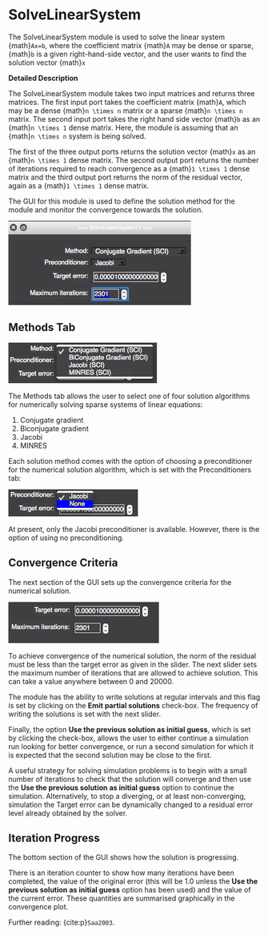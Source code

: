 # SolveLinearSystem

<script type="text/javascript" async
  src="https://cdn.mathjax.org/mathjax/latest/MathJax.js?config=TeX-AMS_CHTML">
</script>

The SolveLinearSystem module is used to solve the linear system {math}`Ax=b`, where the coefficient matrix {math}`A` may be dense or sparse, {math}`b` is a given right-hand-side vector, and the user wants to find the solution vector {math}`x`

**Detailed Description**

The SolveLinearSystem module takes two input matrices and returns three matrices.
The first input port takes the coefficient matrix {math}`A`, which may be a dense {math}`n \times n` matrix or a sparse {math}`n \times n` matrix.
The second input port takes the right hand side vector {math}`b` as an {math}`n \times 1` dense matrix.
Here, the module is assuming that an {math}`n \times n` system is being solved.

The first of the three output ports returns the solution vector {math}`x` as an {math}`n \times 1` dense matrix.
The second output port returns the number of iterations required to reach convergence as a {math}`1 \times 1` dense matrix and the third output port returns the norm of the residual vector, again as a {math}`1 \times 1` dense matrix.

The GUI for this module is used to define the solution method for the module and monitor the convergence towards the solution.

![alt text](../module_images/Sls.png)

## Methods Tab

![alt text](../module_images/Methods.png)

The Methods tab allows the user to select one of four solution algorithms for numerically solving sparse systems of linear equations:

1. Conjugate gradient
2. Biconjugate gradient
3. Jacobi
4. MINRES

Each solution method comes with the option of choosing a preconditioner for the numerical solution algorithm, which is set with the Preconditioners tab:

![alt text](../module_images/Precond.png)

At present, only the Jacobi preconditioner is available.
However, there is the option of using no preconditioning.

## Convergence Criteria

The next section of the GUI sets up the convergence criteria for the numerical
solution.

![alt text](../module_images/Setup.png)

To achieve convergence of the numerical solution, the norm of the residual must be less than the target error as given in the slider.
The next slider sets the maximum number of iterations that are allowed to achieve solution.
This can take a value anywhere between 0 and 20000.

The module has the ability to write solutions at regular intervals and this flag is set by clicking on the **Emit partial solutions** check-box.
The frequency of writing the solutions is set with the next slider.

Finally, the option **Use the previous solution as initial guess**, which is set by clicking the check-box, allows the user to either continue a simulation run looking for better convergence, or run a second simulation for which it is expected that the second solution may be close to the first.

A useful strategy for solving simulation problems is to begin with a small number of iterations to check that the solution will converge and then use the **Use the previous solution as initial guess** option to continue the simulation.
Alternatively, to stop a diverging, or at least non-converging, simulation the Target error can be dynamically changed to a residual error level already obtained by the solver.

## Iteration Progress

The bottom section of the GUI shows how the solution is progressing.

There is an iteration counter to show how many iterations have been completed, the value of the original error (this will be 1.0 unless the  **Use the previous solution as initial guess** option has been used) and the value of the current error.
These quantities are summarised graphically in the convergence plot.

Further reading: {cite:p}`Saa2003`.
